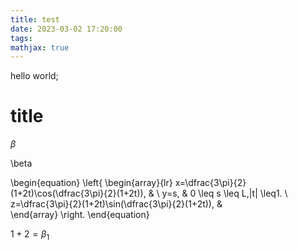 ```yaml
---
title: test
date: 2023-03-02 17:20:00
tags:
mathjax: true
---
```


hello world;

# title

$\beta$

\beta

\begin{equation}
\left\{
\begin{array}{lr}
x=\dfrac{3\pi}{2}(1+2t)\cos(\dfrac{3\pi}{2}(1+2t)), & \\
y=s, & 0 \leq s \leq L,|t| \leq1. \\
z=\dfrac{3\pi}{2}(1+2t)\sin(\dfrac{3\pi}{2}(1+2t)), &  
\end{array}
\right.
\end{equation}

$1+2=\beta_1$
